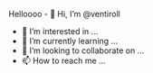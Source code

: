 
Helloooo - 👋 Hi, I’m @ventiroll
- 👀 I’m interested in ...
- 🌱 I’m currently learning ...
- 💞️ I’m looking to collaborate on ...
- 📫 How to reach me ...

<!---
ventiroll/ventiroll is a ✨ special ✨ repository because its `README.md` (this file) appears on your GitHub profile.
You can click the Preview link to take a look at your changes.
--->
